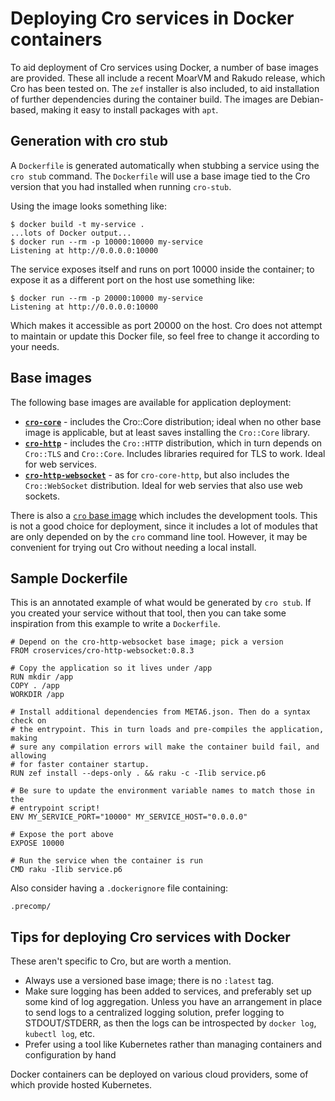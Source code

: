 # Deploying Cro services in Docker containers

To aid deployment of Cro services using Docker, a number of base images are
provided. These all include a recent MoarVM and Rakudo release, which Cro has
been tested on. The `zef` installer is also included, to aid installation of
further dependencies during the container build. The images are Debian-based,
making it easy to install packages with `apt`.

## Generation with cro stub

A `Dockerfile` is generated automatically when stubbing a service using the
`cro stub` command. The `Dockerfile` will use a base image tied to the Cro
version that you had installed when running `cro-stub`.

Using the image looks something like:

```
$ docker build -t my-service .
...lots of Docker output...
$ docker run --rm -p 10000:10000 my-service
Listening at http://0.0.0.0:10000
```

The service exposes itself and runs on port 10000 inside the container; to
expose it as a different port on the host use something like:

```
$ docker run --rm -p 20000:10000 my-service
Listening at http://0.0.0.0:10000
```

Which makes it accessible as port 20000 on the host. Cro does not attempt to
maintain or update this Docker file, so feel free to change it according to
your needs.

## Base images

The following base images are available for application deployment:

* [**`cro-core`**](https://hub.docker.com/r/croservices/cro-core/) -
  includes the Cro::Core distribution; ideal when no other
  base image is applicable, but at least saves installing the `Cro::Core`
  library.
* [**`cro-http`**](https://hub.docker.com/r/croservices/cro-http/) -
  includes the `Cro::HTTP` distribution, which in turn
  depends on `Cro::TLS` and `Cro::Core`. Includes libraries required for TLS
  to work. Ideal for web services.
* [**`cro-http-websocket`**](https://hub.docker.com/r/croservices/cro-http-websocket/) - as for `cro-core-http`, but also includes
  the `Cro::WebSocket` distribution. Ideal for web servies that also use web
  sockets.

There is also a [`cro` base image](https://hub.docker.com/r/croservices/cro/)
which includes the development tools. This is
not a good choice for deployment, since it includes a lot of modules that are
only depended on by the `cro` command line tool. However, it may be convenient
for trying out Cro without needing a local install.

## Sample Dockerfile

This is an annotated example of what would be generated by `cro stub`. If you
created your service without that tool, then you can take some inspiration
from this example to write a `Dockerfile`.

```
# Depend on the cro-http-websocket base image; pick a version
FROM croservices/cro-http-websocket:0.8.3

# Copy the application so it lives under /app
RUN mkdir /app
COPY . /app
WORKDIR /app

# Install additional dependencies from META6.json. Then do a syntax check on
# the entrypoint. This in turn loads and pre-compiles the application, making
# sure any compilation errors will make the container build fail, and allowing
# for faster container startup.
RUN zef install --deps-only . && raku -c -Ilib service.p6

# Be sure to update the environment variable names to match those in the
# entrypoint script!
ENV MY_SERVICE_PORT="10000" MY_SERVICE_HOST="0.0.0.0"

# Expose the port above
EXPOSE 10000

# Run the service when the container is run
CMD raku -Ilib service.p6
```

Also consider having a `.dockerignore` file containing:

```
.precomp/
```

## Tips for deploying Cro services with Docker

These aren't specific to Cro, but are worth a mention.

* Always use a versioned base image; there is no `:latest` tag.
* Make sure logging has been added to services, and preferably set up some
  kind of log aggregation. Unless you have an arrangement in place to send
  logs to a centralized logging solution, prefer logging to STDOUT/STDERR, as
  then the logs can be introspected by `docker log`, `kubectl log`, etc.
* Prefer using a tool like Kubernetes rather than managing containers and
  configuration by hand

Docker containers can be deployed on various cloud providers, some of which
provide hosted Kubernetes.
